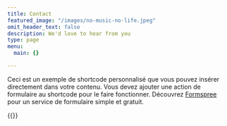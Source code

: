 ```yaml
---
title: Contact
featured_image: "/images/no-music-no-life.jpeg"
omit_header_text: false
description: We'd love to hear from you
type: page
menu:
  main: {}

---
```

Ceci est un exemple de shortcode personnalisé que vous pouvez insérer directement dans votre contenu. Vous devez ajouter une action de formulaire au shortcode pour le faire fonctionner. Découvrez [Formspree](https://formspree.io/) pour un service de formulaire simple et gratuit.

{{<form-contact action = "https://example.com">}}